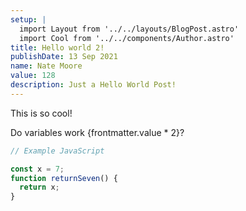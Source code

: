 ```yaml
---
setup: |
  import Layout from '../../layouts/BlogPost.astro'
  import Cool from '../../components/Author.astro'
title: Hello world 2!
publishDate: 13 Sep 2021
name: Nate Moore
value: 128
description: Just a Hello World Post!
---
```


<Cool name={frontmatter.name} href="https://twitter.com/n_moore" client:load />

This is so cool!

Do variables work {frontmatter.value \* 2}?

```javascript
// Example JavaScript

const x = 7;
function returnSeven() {
  return x;
}
```
